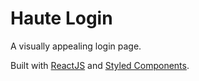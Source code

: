 # Haute Login

A visually appealing login page.

Built with [ReactJS](https://react.dev/) and [Styled Components](https://styled-components.com).
